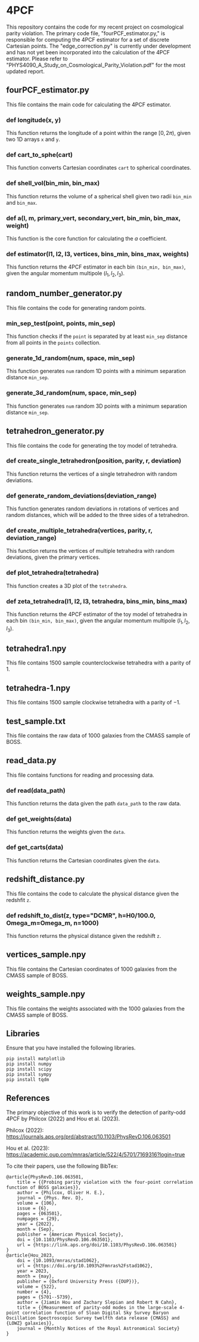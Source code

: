 # 4PCF
This repository contains the code for my recent project on cosmological parity violation. The primary code file, "fourPCF_estimator.py," is responsible for computing the 4PCF estimator for a set of discrete Cartesian points. The "edge_correction.py" is currently under development and has not yet been incorporated into the calculation of the 4PCF estimator. Please refer to "PHYS4090_A_Study_on_Cosmological_Parity_Violation.pdf" for the most updated report.

## fourPCF_estimator.py
This file contains the main code for calculating the 4PCF estimator.

### def longitude(x, y)
This function returns the longitude of a point within the range $[0, 2\pi)$, given two 1D arrays `x` and `y`.

### def cart_to_sphe(cart)
This function converts Cartesian coordinates `cart` to spherical coordinates.

### def shell_vol(bin_min, bin_max)
This function returns the volume of a spherical shell given two radii `bin_min` and `bin_max`.

### def a(l, m, primary_vert, secondary_vert, bin_min, bin_max, weight)
This function is the core function for calculating the $a$ coefficient.

### def estimator(l1, l2, l3, vertices, bins_min, bins_max, weights)
This function returns the 4PCF estimator in each bin `(bin_min, bin_max)`, given the angular momentum multipole $(l_{1}, l_{2}, l_{3})$.

## random_number_generator.py
This file contains the code for generating random points.

### min_sep_test(point, points, min_sep)
This function checks if the `point` is separated by at least `min_sep` distance from all points in the `points` collection.

### generate_1d_random(num, space, min_sep)
This function generates `num` random 1D points with a minimum separation distance `min_sep`.

### generate_3d_random(num, space, min_sep)
This function generates `num` random 3D points with a minimum separation distance `min_sep`.

## tetrahedron_generator.py
This file contains the code for generating the toy model of tetrahedra.

### def create_single_tetrahedron(position, parity, r, deviation)
This function returns the vertices of a single tetrahedron with random deviations.

### def generate_random_deviations(deviation_range)
This function generates random deviations in rotations of vertices and random distances, which will be added to the three sides of a tetrahedron.

### def create_multiple_tetrahedra(vertices, parity, r, deviation_range)
This function returns the vertices of multiple tetrahedra with random deviations, given the primary vertices.

### def plot_tetrahedra(tetrahedra)
This function creates a 3D plot of the `tetrahedra`.

### def zeta_tetrahedra(l1, l2, l3, tetrahedra, bins_min, bins_max)
This function returns the 4PCF estimator of the toy model of tetrahedra in each bin `(bin_min, bin_max)`, given the angular momentum multipole $(l_{1}, l_{2}, l_{3})$.

## tetrahedra1.npy
This file contains 1500 sample counterclockwise tetrahedra with a parity of $1$.

## tetrahedra-1.npy
This file contains 1500 sample clockwise tetrahedra with a parity of $-1$.

## test_sample.txt
This file contains the raw data of 1000 galaxies from the CMASS sample of BOSS.

## read_data.py
This file contains functions for reading and processing data.

### def read(data_path)
This function returns the data given the path `data_path` to the raw data.

### def get_weights(data)
This function returns the weights given the `data`.

### def get_carts(data)
This function returns the Cartesian coordinates given the `data`.

## redshift_distance.py
This file contains the code to calculate the physical distance given the redshfit `z`.

### def redshift_to_dist(z, type="DCMR", h=H0/100.0, Omega_m=Omega_m, n=1000)
This function returns the physical distance given the redshift `z`.

## vertices_sample.npy
This file contains the Cartesian coordinates of 1000 galaxies from the CMASS sample of BOSS.

## weights_sample.npy
This file contains the weights associated with the 1000 galaxies from the CMASS sample of BOSS.

## Libraries
Ensure that you have installed the following libraries.
```
pip install matplotlib
pip install numpy
pip install scipy
pip install sympy
pip install tqdm
```

## References
The primary objective of this work is to verify the detection of parity-odd 4PCF by Philcox (2022) and Hou et al. (2023).

Philcox (2022): https://journals.aps.org/prd/abstract/10.1103/PhysRevD.106.063501

Hou et al. (2023): https://academic.oup.com/mnras/article/522/4/5701/7169316?login=true

To cite their papers, use the following BibTex:
```
@article{PhysRevD.106.063501,
    title = {{Probing parity violation with the four-point correlation function of BOSS galaxies}},
    author = {Philcox, Oliver H. E.},
    journal = {Phys. Rev. D},
    volume = {106},
    issue = {6},
    pages = {063501},
    numpages = {29},
    year = {2022},
    month = {Sep},
    publisher = {American Physical Society},
    doi = {10.1103/PhysRevD.106.063501},
    url = {https://link.aps.org/doi/10.1103/PhysRevD.106.063501}
}
@article{Hou_2023,
    doi = {10.1093/mnras/stad1062},
    url = {https://doi.org/10.1093%2Fmnras%2Fstad1062},
    year = 2023,
    month = {may},
    publisher = {Oxford University Press ({OUP})},
    volume = {522},
    number = {4},
    pages = {5701--5739},
    author = {Jiamin Hou and Zachary Slepian and Robert N Cahn},
    title = {{Measurement of parity-odd modes in the large-scale 4-point correlation function of Sloan Digital Sky Survey Baryon Oscillation Spectroscopic Survey twelfth data release {CMASS} and {LOWZ} galaxies}},
    journal = {Monthly Notices of the Royal Astronomical Society}
}
```
